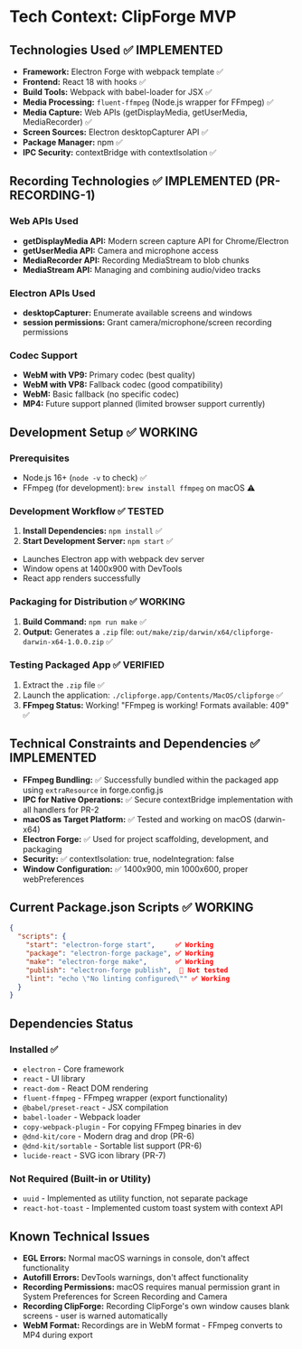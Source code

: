 # Tech Context: ClipForge MVP

## Technologies Used ✅ IMPLEMENTED

*   **Framework:** Electron Forge with webpack template ✅
*   **Frontend:** React 18 with hooks ✅
*   **Build Tools:** Webpack with babel-loader for JSX ✅
*   **Media Processing:** `fluent-ffmpeg` (Node.js wrapper for FFmpeg) ✅
*   **Media Capture:** Web APIs (getDisplayMedia, getUserMedia, MediaRecorder) ✅
*   **Screen Sources:** Electron desktopCapturer API ✅
*   **Package Manager:** npm ✅
*   **IPC Security:** contextBridge with contextIsolation ✅

## Recording Technologies ✅ IMPLEMENTED (PR-RECORDING-1)

### Web APIs Used
*   **getDisplayMedia API:** Modern screen capture API for Chrome/Electron
*   **getUserMedia API:** Camera and microphone access
*   **MediaRecorder API:** Recording MediaStream to blob chunks
*   **MediaStream API:** Managing and combining audio/video tracks

### Electron APIs Used
*   **desktopCapturer:** Enumerate available screens and windows
*   **session permissions:** Grant camera/microphone/screen recording permissions

### Codec Support
*   **WebM with VP9:** Primary codec (best quality)
*   **WebM with VP8:** Fallback codec (good compatibility)
*   **WebM:** Basic fallback (no specific codec)
*   **MP4:** Future support planned (limited browser support currently)

## Development Setup ✅ WORKING

### Prerequisites

*   Node.js 16+ (`node -v` to check) ✅
*   FFmpeg (for development): `brew install ffmpeg` on macOS ⚠️

### Development Workflow ✅ TESTED

1.  **Install Dependencies:** `npm install` ✅
2.  **Start Development Server:** `npm start` ✅
   - Launches Electron app with webpack dev server
   - Window opens at 1400x900 with DevTools
   - React app renders successfully

### Packaging for Distribution ✅ WORKING

1.  **Build Command:** `npm run make` ✅
2.  **Output:** Generates a `.zip` file: `out/make/zip/darwin/x64/clipforge-darwin-x64-1.0.0.zip` ✅

### Testing Packaged App ✅ VERIFIED

1. Extract the `.zip` file ✅
2. Launch the application: `./clipforge.app/Contents/MacOS/clipforge` ✅
3. **FFmpeg Status:** Working! "FFmpeg is working! Formats available: 409" ✅

## Technical Constraints and Dependencies ✅ IMPLEMENTED

*   **FFmpeg Bundling:** ✅ Successfully bundled within the packaged app using `extraResource` in forge.config.js
*   **IPC for Native Operations:** ✅ Secure contextBridge implementation with all handlers for PR-2
*   **macOS as Target Platform:** ✅ Tested and working on macOS (darwin-x64)
*   **Electron Forge:** ✅ Used for project scaffolding, development, and packaging
*   **Security:** ✅ contextIsolation: true, nodeIntegration: false
*   **Window Configuration:** ✅ 1400x900, min 1000x600, proper webPreferences

## Current Package.json Scripts ✅ WORKING

```json
{
  "scripts": {
    "start": "electron-forge start",     ✅ Working
    "package": "electron-forge package", ✅ Working  
    "make": "electron-forge make",       ✅ Working
    "publish": "electron-forge publish",  🔄 Not tested
    "lint": "echo \"No linting configured\"" ✅ Working
  }
}
```

## Dependencies Status

### Installed ✅
- `electron` - Core framework
- `react` - UI library  
- `react-dom` - React DOM rendering
- `fluent-ffmpeg` - FFmpeg wrapper (export functionality)
- `@babel/preset-react` - JSX compilation
- `babel-loader` - Webpack loader
- `copy-webpack-plugin` - For copying FFmpeg binaries in dev
- `@dnd-kit/core` - Modern drag and drop (PR-6)
- `@dnd-kit/sortable` - Sortable list support (PR-6)
- `lucide-react` - SVG icon library (PR-7)

### Not Required (Built-in or Utility)
- `uuid` - Implemented as utility function, not separate package
- `react-hot-toast` - Implemented custom toast system with context API

## Known Technical Issues

*   **EGL Errors:** Normal macOS warnings in console, don't affect functionality
*   **Autofill Errors:** DevTools warnings, don't affect functionality
*   **Recording Permissions:** macOS requires manual permission grant in System Preferences for Screen Recording and Camera
*   **Recording ClipForge:** Recording ClipForge's own window causes blank screens - user is warned automatically
*   **WebM Format:** Recordings are in WebM format - FFmpeg converts to MP4 during export
